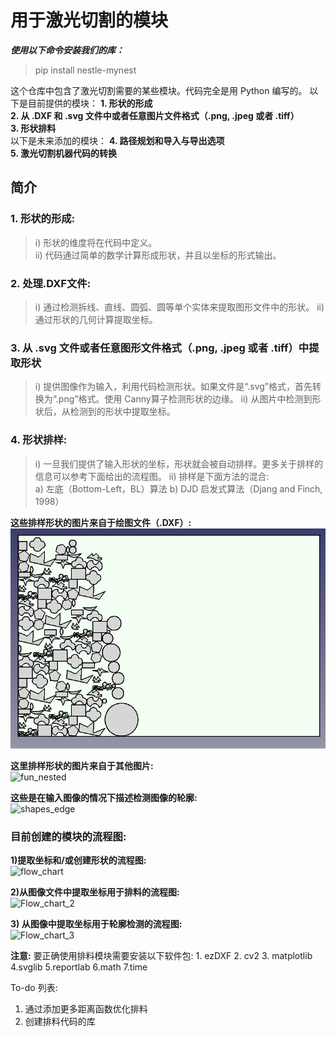 # 用于激光切割的模块

***使用以下命令安装我们的库：***  

 > pip install nestle-mynest  

这个仓库中包含了激光切割需要的某些模块。代码完全是用 Python 编写的。
以下是目前提供的模块：
**1. 形状的形成**  
**2. 从 .DXF 和 .svg 文件中或者任意图片文件格式（.png, .jpeg 或者 .tiff）**  
**3. 形状排料**  
以下是未来添加的模块：
**4. 路径规划和导入与导出选项**  
**5. 激光切割机器代码的转换**  

## **简介**  
###  __1. 形状的形成:__   
> i) 形状的维度将在代码中定义。  
> ii) 代码通过简单的数学计算形成形状，并且以坐标的形式输出。

### __2. 处理.DXF文件:__   
> i) 通过检测拆线、直线、圆弧、圆等单个实体来提取图形文件中的形状。
> ii) 通过形状的几何计算提取坐标。

### __3. 从 .svg 文件或者任意图形文件格式（.png, .jpeg 或者 .tiff）中提取形状__  
> i) 提供图像作为输入，利用代码检测形状。如果文件是“.svg”格式，首先转换为“.png”格式。使用 Canny算子检测形状的边缘。
> ii) 从图片中检测到形状后，从检测到的形状中提取坐标。

### __4. 形状排样:__  
> i) 一旦我们提供了输入形状的坐标，形状就会被自动排样。更多关于排样的信息可以参考下面给出的流程图。
> ii) 排样是下面方法的混合:  
a) 左底（Bottom-Left，BL）算法 b) DJD 启发式算法（Djang and Finch,
1998）  

__这些排样形状的图片来自于绘图文件（.DXF）:__  
![mega_shape_after_nesting](img/mega_shape_after_nesting.PNG)

__这里排样形状的图片来自于其他图片:__   
![fun_nested](img/fun_nested.PNG)

__这些是在输入图像的情况下描述检测图像的轮廓:__  
![shapes_edge](img/shapes_edge.png)


### 目前创建的模块的流程图:  

__1)提取坐标和/或创建形状的流程图:__    
![flow_chart](img/flow_chart.png)

__2)从图像文件中提取坐标用于排料的流程图:__  
![Flow_chart_2](img/Flow_chart_2.png)

__3) 从图像中提取坐标用于轮廓检测的流程图:__  
![Flow_chart_3](img/Flow_chart_3.png)

__注意:__ 要正确使用排料模块需要安装以下软件包: 1. ezDXF 2. cv2 3. matplotlib 4.svglib 5.reportlab 6.math 7.time  

To-do 列表:  
1. 通过添加更多距离函数优化排料  
2. 创建排料代码的库
